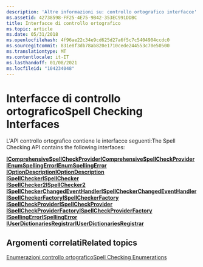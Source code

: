 ```yaml
---
description: 'Altre informazioni su: controllo ortografico interfacce'
ms.assetid: 42738598-FF25-4E75-9B42-353EC991DDBC
title: Interfacce di controllo ortografico
ms.topic: article
ms.date: 05/31/2018
ms.openlocfilehash: 4f96ae22c34e9cd625d27a6f5c7c5404904ccdc0
ms.sourcegitcommit: 831e8f3db78ab820e1710cede244553c70e50500
ms.translationtype: MT
ms.contentlocale: it-IT
ms.lasthandoff: 01/08/2021
ms.locfileid: "104234048"
---
```

# <a name="spell-checking-interfaces"></a><span data-ttu-id="12a83-103">Interfacce di controllo ortografico</span><span class="sxs-lookup"><span data-stu-id="12a83-103">Spell Checking Interfaces</span></span>

<span data-ttu-id="12a83-104">L'API controllo ortografico contiene le interfacce seguenti:</span><span class="sxs-lookup"><span data-stu-id="12a83-104">The Spell Checking API contains the following interfaces:</span></span>

<dl>

[<span data-ttu-id="12a83-105">**IComprehensiveSpellCheckProvider**</span><span class="sxs-lookup"><span data-stu-id="12a83-105">**IComprehensiveSpellCheckProvider**</span></span>](/windows/desktop/api/spellcheckprovider/nn-spellcheckprovider-icomprehensivespellcheckprovider)  
[<span data-ttu-id="12a83-106">**IEnumSpellingError**</span><span class="sxs-lookup"><span data-stu-id="12a83-106">**IEnumSpellingError**</span></span>](/windows/desktop/api/Spellcheck/nn-spellcheck-ienumspellingerror)  
[<span data-ttu-id="12a83-107">**IOptionDescription**</span><span class="sxs-lookup"><span data-stu-id="12a83-107">**IOptionDescription**</span></span>](/windows/desktop/api/Spellcheck/nn-spellcheck-ioptiondescription)  
[<span data-ttu-id="12a83-108">**ISpellChecker**</span><span class="sxs-lookup"><span data-stu-id="12a83-108">**ISpellChecker**</span></span>](/windows/desktop/api/Spellcheck/nn-spellcheck-ispellchecker)  
[<span data-ttu-id="12a83-109">**ISpellChecker2**</span><span class="sxs-lookup"><span data-stu-id="12a83-109">**ISpellChecker2**</span></span>](/windows/desktop/api/Spellcheck/nn-spellcheck-ispellchecker2)  
[<span data-ttu-id="12a83-110">**ISpellCheckerChangedEventHandler**</span><span class="sxs-lookup"><span data-stu-id="12a83-110">**ISpellCheckerChangedEventHandler**</span></span>](/windows/desktop/api/Spellcheck/nn-spellcheck-ispellcheckerchangedeventhandler)  
[<span data-ttu-id="12a83-111">**ISpellCheckerFactory**</span><span class="sxs-lookup"><span data-stu-id="12a83-111">**ISpellCheckerFactory**</span></span>](/windows/desktop/api/Spellcheck/nn-spellcheck-ispellcheckerfactory)  
[<span data-ttu-id="12a83-112">**ISpellCheckProvider**</span><span class="sxs-lookup"><span data-stu-id="12a83-112">**ISpellCheckProvider**</span></span>](/windows/desktop/api/Spellcheckprovider/nn-spellcheckprovider-ispellcheckprovider)  
[<span data-ttu-id="12a83-113">**ISpellCheckProviderFactory**</span><span class="sxs-lookup"><span data-stu-id="12a83-113">**ISpellCheckProviderFactory**</span></span>](/windows/desktop/api/Spellcheckprovider/nn-spellcheckprovider-ispellcheckproviderfactory)  
[<span data-ttu-id="12a83-114">**ISpellingError**</span><span class="sxs-lookup"><span data-stu-id="12a83-114">**ISpellingError**</span></span>](/windows/desktop/api/Spellcheck/nn-spellcheck-ispellingerror)  
[<span data-ttu-id="12a83-115">**IUserDictionariesRegistrar**</span><span class="sxs-lookup"><span data-stu-id="12a83-115">**IUserDictionariesRegistrar**</span></span>](/windows/desktop/api/Spellcheck/nn-spellcheck-iuserdictionariesregistrar)  
</dl>

## <a name="related-topics"></a><span data-ttu-id="12a83-116">Argomenti correlati</span><span class="sxs-lookup"><span data-stu-id="12a83-116">Related topics</span></span>

<dl> <dt>

[<span data-ttu-id="12a83-117">Enumerazioni controllo ortografico</span><span class="sxs-lookup"><span data-stu-id="12a83-117">Spell Checking Enumerations</span></span>](spell-checker-enumerations.md)
</dt> </dl>

 

 



